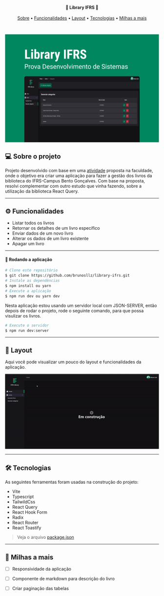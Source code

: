 
<h4 align="center">
 📖 Library IFRS 📖
</h4>

<p align="center">
  <a href="#--sobre-o-projeto">Sobre</a> •
  <a href="#-%EF%B8%8F-funcionalidades">Funcionalidades</a> •
  <a href="#--layout">Layout</a> •
  <a href="#--tecnologias">Tecnologias</a> •
  <a href="#--milhas-a-mais">Milhas a mais</a> 
</p>

<br/>

![](https://github.com/brunosllz/library-ifrs/blob/main/src/assets/cover-github.png)

## [](https://github.com/brunosllz/library-ifrs#--sobre-o-projeto) 💻 Sobre o projeto

Projeto desenvolvido com base em uma [atividade](https://drive.google.com/file/d/1rYP4eKmp3S8mI_B7vzawd5-mytJQ_MSh/view?usp=sharing) proposta na faculdade, onde o objetivo era criar uma aplicação para fazer a gestão dos livros da biblioteca do IFRS-Campus Bento Gonçalves.
Com base na proposta, resolvi complementar com outro estudo que vinha fazendo, sobre a utilização da biblioteca React Query.

---

## [](https://github.com/brunosllz/library-ifrs#-%EF%B8%8F-funcionalidades) ⚙️ Funcionalidades

- Listar todos os livros
- Retornar os detalhes de um livro específico
- Enviar dados de um novo livro
- Alterar os dados de um livro existente
- Apagar um livro

---

#### 🧭 Rodando a aplicação
```bash
# Clone este repositório
$ git clone https://github.com/brunosllz/library-ifrs.git
# Instale as dependências
$ npm install ou yarn
# Execute a aplicação
$ npm run dev ou yarn dev

```

Nesta aplicação estou usando um servidor local com JSON-SERVER, então depois de rodar o projeto, rode o seguinte comando, para que possa visulizar os livros.
```bash
# Execute o servidor
$ npm run dev:server

```

---

## [](https://github.com/brunosllz/library-ifrs#--layout) 🔖 Layout

 Aqui você pode visualizar um pouco do layout e funcionalidades da aplicação.
 
 ![GIF](https://github.com/brunosllz/library-ifrs/blob/main/src/assets/gif-github.gif)

---

## [](https://github.com/brunosllz/coffee-delivery#--tecnologias) 🛠 Tecnologias

As seguintes ferramentas foram usadas na construção do projeto:

- Vite
- Typescript
- TailwildCss
- React Query
- React Hook Form
- Radix
- React Router
- React Toastify


> Veja o arquivo [package.json](https://github.com/brunosllz/library-ifrs/blob/main/package.json)
---

## [](https://github.com/brunosllz/coffee-delivery#--milhas-a-mais) 🚀 Milhas a mais 

- [ ] Responsividade da aplicação
- [ ] Componente de markdown para descrição do livro
- [ ] Criar paginação das tabelas


